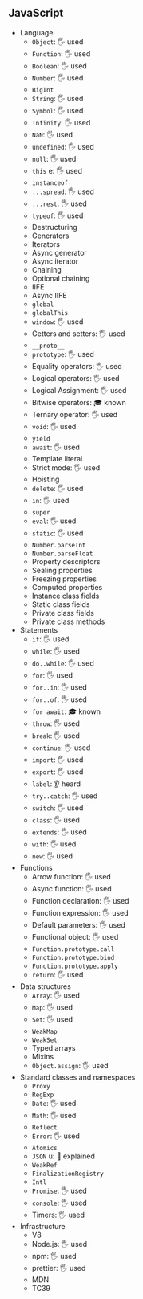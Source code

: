 ## JavaScript

- Language
  - `Object`: 🖐️ used
  - `Function`: 🖐️ used
  - `Boolean`: 🖐️ used
  - `Number`: 🖐️ used
  - `BigInt`
  - `String`: 🖐️ used
  - `Symbol`: 🖐️ used
  - `Infinity`: 🖐️ used
  - `NaN`: 🖐️ used
  - `undefined`: 🖐️ used
  - `null`: 🖐️ used
  - `this` e: 🖐️ used
  - `instanceof`
  - `...spread`: 🖐️ used
  - `...rest`: 🖐️ used
  - `typeof`: 🖐️ used
  - Destructuring
  - Generators
  - Iterators
  - Async generator
  - Async iterator
  - Chaining
  - Optional chaining
  - IIFE
  - Async IIFE
  - `global`
  - `globalThis`
  - `window`: 🖐️ used
  - Getters and setters: 🖐️ used
  - `__proto__`
  - `prototype`: 🖐️ used
  - Equality operators: 🖐️ used
  - Logical operators: 🖐️ used
  - Logical Assignment: 🖐️ used
  - Bitwise operators: 🎓 known
  - Ternary operator: 🖐️ used
  - `void`: 🖐️ used
  - `yield`
  - `await`: 🖐️ used
  - Template literal
  - Strict mode: 🖐️ used
  - Hoisting
  - `delete`: 🖐️ used
  - `in`: 🖐️ used
  - `super`
  - `eval`: 🖐️ used
  - `static`: 🖐️ used
  - `Number.parseInt`
  - `Number.parseFloat`
  - Property descriptors
  - Sealing properties
  - Freezing properties
  - Computed properties
  - Instance class fields
  - Static class fields
  - Private class fields
  - Private class methods
- Statements
  - `if`: 🖐️ used
  - `while`: 🖐️ used
  - `do..while`: 🖐️ used
  - `for`: 🖐️ used
  - `for..in`: 🖐️ used
  - `for..of`: 🖐️ used
  - `for await`: 🎓 known
  - `throw`: 🖐️ used
  - `break`: 🖐️ used
  - `continue`: 🖐️ used
  - `import`: 🖐️ used
  - `export`: 🖐️ used
  - `label`: 👂 heard
  - `try..catch`: 🖐️ used
  - `switch`: 🖐️ used
  - `class`: 🖐️ used
  - `extends`: 🖐️ used
  - `with`: 🖐️ used
  - `new`: 🖐️ used
- Functions
  - Arrow function: 🖐️ used
  - Async function: 🖐️ used
  - Function declaration: 🖐️ used
  - Function expression: 🖐️ used
  - Default parameters: 🖐️ used
  - Functional object: 🖐️ used
  - `Function.prototype.call`
  - `Function.prototype.bind`
  - `Function.prototype.apply`
  - `return`: 🖐️ used
- Data structures
  - `Array`: 🖐️ used
  - `Map`: 🖐️ used
  - `Set`: 🖐️ used
  - `WeakMap`
  - `WeakSet`
  - Typed arrays
  - Mixins
  - `Object.assign`: 🖐️ used
- Standard classes and namespaces
  - `Proxy`
  - `RegExp`
  - `Date`: 🖐️ used
  - `Math`: 🖐️ used
  - `Reflect`
  - `Error`: 🖐️ used
  - `Atomics`
  - `JSON` u: 🙋 explained
  - `WeakRef`
  - `FinalizationRegistry`
  - `Intl`
  - `Promise`: 🖐️ used
  - `console`: 🖐️ used
  - Timers: 🖐️ used
- Infrastructure
  - V8
  - Node.js: 🖐️ used
  - npm: 🖐️ used
  - prettier: 🖐️ used
  - MDN
  - TC39
